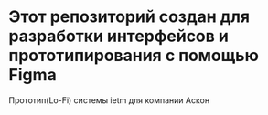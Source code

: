 # Этот репозиторий создан для разработки интерфейсов и прототипирования с помощью Figma
Прототип(Lo-Fi) системы ietm для компании Аскон



